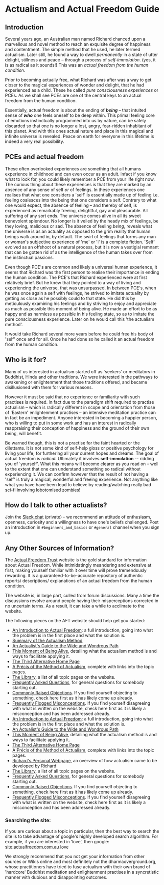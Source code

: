 # Actualism and Actual Freedom Guide

## **Introduction**

Several years ago, an Australian man named Richard chanced upon a marvellous and novel method to reach an exquisite degree of happiness and contentment. The simple method that he used, he later termed actualism. Later still, he found a way to dwell _permanently_ in a state of utter delight, stillness and peace – through a process of _self-immolation_. \(yes, it is as radical as it sounds!\) This was an _actual freedom from the human condition_.

Prior to becoming actually free, what Richard was after was a way to get closer to the magical experiences of wonder and delight, that he had experienced as a child. These he called _pure consciousness experiences_ or PCEs. As we shall see PCEs are one of the central keys to an actual freedom from the human condition.   
  
Essentially, actual freedom is about the ending of _**being** –_ that intuited sense of _**who**_ one feels oneself to be deep within. This primal feeling core of emotions instinctually programmed into us by nature, can be safely discarded so that one is no longer a lost, angry, fear-ridden inhabitant of this planet. And with this ones actual nature and place in this magical and infinite universe is revealed. Peace on earth for everyone in this lifetime is indeed a very real possibility.

## PCEs and actual freedom

These often overlooked experiences are something that all humans experience in childhood and can even occur as an adult. Infact if you know what to look for, you could likely remember a PCE from your life right now. The curious thing about these experiences is that they are marked by an absence of any sense of self _or_ of feelings.  In these experiences one realises that what one considers a 'self' is essentially made up of feeling i.e. feeling coalesces into the being that one considers a self. Contrary to what one would expect, the absence of feeling – and thereby of self, is experienced as remarkably freeing, delightful, gay and pleasurable. All suffering of any sort ends. The universe comes alive in all its sweet benevolent splendour. No longer is it veiled by the heady mix of feelings, be they loving, malicious or sad. The absence of feeling _being_, reveals what the universe is as an actuality as opposed to the grim reality that human beings walk around in, by default. The swirl of feelings that forms any man or woman's subjective experience of 'me' or 'I' is a complete fiction. 'Self' evolved as an offshoot of a natural process, but it is now a vestigial remnant that can be gotten rid of as the intelligence of the human takes over from the instinctual passions.

Even though PCE's are common and likely a universal human experience, it seems that Richard was the first person to realise their importance in ending the human condition. The PCE's that Richard experienced were at first relatively brief. But he knew that they pointed to a way of living and experiencing the universe, that was unsurpassed. In between PCE's, when he was once again a self with feelings, he strived to imitate actuality by getting as close as he possibly could to that state. He did this by meticulously examining his feelings and by striving to enjoy and appreciate as much as possible this moment of being alive. He made an effort to be as happy and as harmless as possible in his feeling state, so as to imitate the pure consciousness experience. Later on he would call this 'the actualism method'.

It would take Richard several more years before he could free his body of 'self' once and for all. Once he had done so he called it an actual freedom from the human condition.  


## Who is it for?

Many of us interested in actualism started off as 'seekers' or meditators in Buddhist, Hindu and other traditions. We were interested in the pathways to awakening or enlightenment that those traditions offered, and became disillusioned with them for various reasons.   
  
However it must be said that no experience or familiarity with such practises is required. In fact due to the paradigm shift required to practise actualism – which is radically different in scope and orientation from those of 'Eastern' enlightenment practises – an intensive meditation practice can in fact be an impediment. Anyone interested in becoming a happier person, who is willing to put in some work and has an interest in radically reappraising their conception of happiness and the ground of their own being, will benefit.   
  
Be warned though, this is not a practise for the faint hearted or the dilettante. It is not some kind of self-help gloss or positive psychology for living your life; for furthering all your current hopes and dreams. The goal of actual freedom is _radical._  Ultimately it involves **self-immolation** -- ridding you of 'yourself'.  What this means will become clearer as you read on – well to the extent that one can understand something so radical without experiencing it. We can confirm however that the result of not having a 'self' is truly a magical, wonderful and freeing experience. Not anything like what you have have been lead to believe by reading/watching really bad sci-fi involving lobotomised zombies!

## How do I talk to other actualists?

Join the [Slack chat](https://forms.gle/Rq8mm7LCaqkLz4jUA) \(private\) - we recommend an attitude of enthusiasm, openness, curiosity and a willingness to have one's beliefs challenged. Post an introduction in `#beginners_and_basics` or `#general` channel when you sign up.

## Any Other Sources of Information?

The [Actual Freedom Trust](http://actualfreedom.com.au) website is the gold standard for information about Actual Freedom. While intimidatingly meandering and extensive at first, making yourself familiar with it over time will prove tremendously rewarding. It is a guaranteed-to-be-accurate repository of authentic reports/ descriptions/ explanations of an actual freedom from the human condition.

The website is, in large part, culled from forum discussions. Many a time the discussions revolve around people having their misperceptions corrected in no uncertain terms. As a result, it can take a while to acclimate to the website. 

The following pieces on the AFT website should help get you started:

* [An Introduction to Actual Freedom](http://actualfreedom.com.au/introduction/index.htm): a full introduction, going into what the problem is in the first place and what the solution is.
* [Summary of the Actualism Method](http://actualfreedom.com.au/richard/selectedcorrespondence/sc-delight.htm)
* [An Actualist's Guide to the Wide and Wondrous Path](http://actualfreedom.com.au/actualism/path2.htm)
* [This Moment of Being Alive](http://actualfreedom.com.au/richard/articles/thismomentofbeingalive.htm), detailing what the actualism method is and ways to facilitate applying it.
* [The Third Alternative Home Page](http://actualfreedom.com.au/richard/default.htm)
* [A Précis of the Method of Actualism](http://actualfreedom.com.au/actualism/path1.htm), complete with links into the topic pages.
* [The Library](http://www.actualfreedom.com.au/library/), a list of all topic pages on the website.
* [Frequently Asked Questions](http://www.actualfreedom.com.au/sundry/frequentquestions/faqindex.htm), for general questions for somebody starting out.
* [Commonly Raised Objections](http://www.actualfreedom.com.au/sundry/commonobjections/croindex.htm). If you find yourself objecting to something, check here first as it has likely come up already.
* [Frequently Flogged Misconceptions](http://actualfreedom.com.au/sundry/floggedmisconceptions/ffmindex.htm). If you find yourself disagreeing with what is written on the website, check here first as it is likely a misconception and has been addressed already.
* [An Introduction to Actual Freedom](http://actualfreedom.com.au/introduction/index.htm): a full introduction, going into what the problem is in the first place and what the solution is.
* [An Actualist's Guide to the Wide and Wondrous Path](http://actualfreedom.com.au/actualism/path2.htm)
* [This Moment of Being Alive](http://actualfreedom.com.au/richard/articles/thismomentofbeingalive.htm), detailing what the actualism method is and ways to facilitate applying it.
* [The Third Alternative Home Page](http://actualfreedom.com.au/richard/default.htm)
* [A Précis of the Method of Actualism](http://actualfreedom.com.au/actualism/path1.htm), complete with links into the topic pages.
* [Richard's Personal Webpage](http://an.actualfreedom.com.au/), an overview of how actualism came to be developed by Richard
* [The Library](http://www.actualfreedom.com.au/library/), a list of all topic pages on the website.
* [Frequently Asked Questions](http://www.actualfreedom.com.au/sundry/frequentquestions/faqindex.htm), for general questions for somebody starting out.
* [Commonly Raised Objections](http://www.actualfreedom.com.au/sundry/commonobjections/croindex.htm). If you find yourself objecting to something, check here first as it has likely come up already.
* [Frequently Flogged Misconceptions](http://actualfreedom.com.au/sundry/floggedmisconceptions/ffmindex.htm). If you find yourself disagreeing with what is written on the website, check here first as it is likely a misconception and has been addressed already.

### Searching the site:

If you are curious about a topic in particular, then the best way to search the site is to take advantage of google's highly developed search algorithm. For example, if you are interested in 'love', then google: [site:actualfreedom.com.au love](https://www.google.com/webhp?sourceid=chrome-instant&ion=1&espv=2&ie=UTF-8#q=site%3Aactualfreedom.com.au%20love)

We strongly recommend that you not get your information from other sources or Wikis online and most definitely not the dharmaoverground.org, whose practitioners have tried to fuse actualism with their own brand of 'hardcore' Buddhist meditation and  enlightenment practises in a syncretistic manner with dubious and disappointing outcomes.
